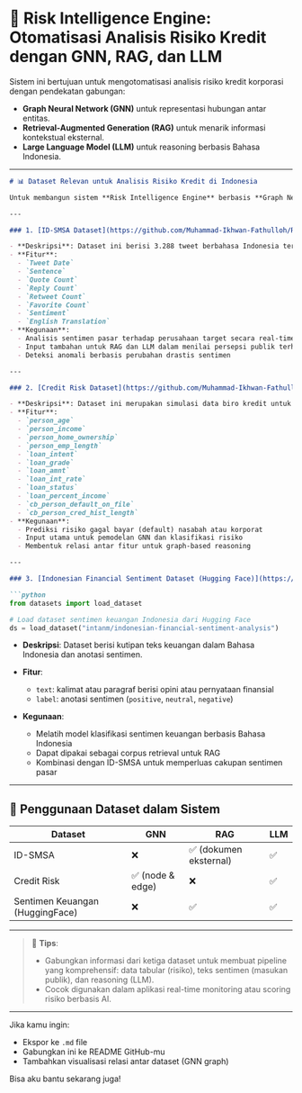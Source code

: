 # 🧠 Risk Intelligence Engine: Otomatisasi Analisis Risiko Kredit dengan GNN, RAG, dan LLM

Sistem ini bertujuan untuk mengotomatisasi analisis risiko kredit korporasi dengan pendekatan gabungan:
- **Graph Neural Network (GNN)** untuk representasi hubungan antar entitas.
- **Retrieval-Augmented Generation (RAG)** untuk menarik informasi kontekstual eksternal.
- **Large Language Model (LLM)** untuk reasoning berbasis Bahasa Indonesia.

---

````markdown
# 📊 Dataset Relevan untuk Analisis Risiko Kredit di Indonesia

Untuk membangun sistem **Risk Intelligence Engine** berbasis **Graph Neural Network (GNN)**, **Retrieval-Augmented Generation (RAG)**, dan **Large Language Model (LLM)**, berikut adalah tiga dataset utama yang digunakan:

---

### 1. [ID-SMSA Dataset](https://github.com/Muhammad-Ikhwan-Fathulloh/Risk-Intelligence-Engine/blob/main/Dataset/IDSMSA.csv)

- **Deskripsi**: Dataset ini berisi 3.288 tweet berbahasa Indonesia terkait dengan 10 perusahaan dengan kapitalisasi pasar terbesar di Indonesia.
- **Fitur**:
  - `Tweet Date`
  - `Sentence`
  - `Quote Count`
  - `Reply Count`
  - `Retweet Count`
  - `Favorite Count`
  - `Sentiment`
  - `English Translation`
- **Kegunaan**: 
  - Analisis sentimen pasar terhadap perusahaan target secara real-time
  - Input tambahan untuk RAG dan LLM dalam menilai persepsi publik terhadap entitas keuangan
  - Deteksi anomali berbasis perubahan drastis sentimen

---

### 2. [Credit Risk Dataset](https://github.com/Muhammad-Ikhwan-Fathulloh/Risk-Intelligence-Engine/blob/main/Dataset/credit_risk_dataset.csv)

- **Deskripsi**: Dataset ini merupakan simulasi data biro kredit untuk keperluan pembelajaran dan riset.
- **Fitur**:
  - `person_age`
  - `person_income`
  - `person_home_ownership`
  - `person_emp_length`
  - `loan_intent`
  - `loan_grade`
  - `loan_amnt`
  - `loan_int_rate`
  - `loan_status`
  - `loan_percent_income`
  - `cb_person_default_on_file`
  - `cb_person_cred_hist_length`
- **Kegunaan**:
  - Prediksi risiko gagal bayar (default) nasabah atau korporat
  - Input utama untuk pemodelan GNN dan klasifikasi risiko
  - Membentuk relasi antar fitur untuk graph-based reasoning

---

### 3. [Indonesian Financial Sentiment Dataset (Hugging Face)](https://huggingface.co/datasets/intanm/indonesian-financial-sentiment-analysis)

```python
from datasets import load_dataset

# Load dataset sentimen keuangan Indonesia dari Hugging Face
ds = load_dataset("intanm/indonesian-financial-sentiment-analysis")
````

* **Deskripsi**: Dataset berisi kutipan teks keuangan dalam Bahasa Indonesia dan anotasi sentimen.
* **Fitur**:

  * `text`: kalimat atau paragraf berisi opini atau pernyataan finansial
  * `label`: anotasi sentimen (`positive`, `neutral`, `negative`)
* **Kegunaan**:

  * Melatih model klasifikasi sentimen keuangan berbasis Bahasa Indonesia
  * Dapat dipakai sebagai corpus retrieval untuk RAG
  * Kombinasi dengan ID-SMSA untuk memperluas cakupan sentimen pasar

---

## 🧩 Penggunaan Dataset dalam Sistem

| Dataset                         | GNN             | RAG                   | LLM |
| ------------------------------- | --------------- | --------------------- | --- |
| ID-SMSA                         | ❌               | ✅ (dokumen eksternal) | ✅   |
| Credit Risk                     | ✅ (node & edge) | ❌                     | ✅   |
| Sentimen Keuangan (HuggingFace) | ❌               | ✅                     | ✅   |

---

> 📌 **Tips**:
>
> * Gabungkan informasi dari ketiga dataset untuk membuat pipeline yang komprehensif: data tabular (risiko), teks sentimen (masukan publik), dan reasoning (LLM).
> * Cocok digunakan dalam aplikasi real-time monitoring atau scoring risiko berbasis AI.

---

Jika kamu ingin:
- Ekspor ke `.md` file
- Gabungkan ini ke README GitHub-mu
- Tambahkan visualisasi relasi antar dataset (GNN graph)

Bisa aku bantu sekarang juga!